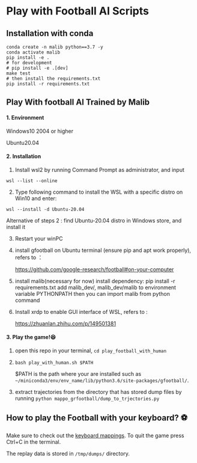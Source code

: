 # Play with Football AI Scripts

## Installation with conda

```shell
conda create -n malib python==3.7 -y
conda activate malib
pip install -e .
# for development
# pip install -e .[dev]
make test
# then install the requirements.txt
pip install -r requirements.txt
```

## Play With football AI Trained by Malib

#### 1. Environment 

Windows10 2004 or higher 

Ubuntu20.04 

#### 2. Installation

1. Install wsl2 by running Command Prompt as administrator, and input

`wsl --list --online` 

2. Type following command  to install the WSL with a specific distro on Win10 and enter:

`wsl --install -d Ubuntu-20.04`

Alternative of steps 2 :  find Ubuntu-20.04 distro in  Windows store, and install it

3. Restart your winPC

4. install gfootball on Ubuntu terminal (ensure pip and apt work properly), refers to ：

   https://github.com/google-research/football#on-your-computer

5. install malib(necessary for now) 
   install dependency: pip install -r requirements.txt
   add malib_dev/, malib_dev/malib to environment variable PYTHONPATH
   then you can import malib from python command

6. Install xrdp to enable GUI interface of WSL, refers to :

   https://zhuanlan.zhihu.com/p/149501381

#### 3. Play the game!:satisfied:

1. open this repo in your terminal, `cd play_football_with_human`

2. `bash play_with_human.sh $PATH`

   $PATH is the path where your <gfootball environment>  are installed such as `~/miniconda3/env/env_name/lib/python3.6/site-packages/gfootball/`.

3. extract trajectories from the directory that has stored dump files by running `python mappo_grfootball/dump_to_trjectories.py`  

## How to play the Football with your keyboard? :soccer:  

Make sure to check out the [keyboard mappings](https://github.com/google-research/football#keyboard-mappings). To quit the game press Ctrl+C in the terminal.
   
The replay data is stored in `/tmp/dumps/` directory. 
